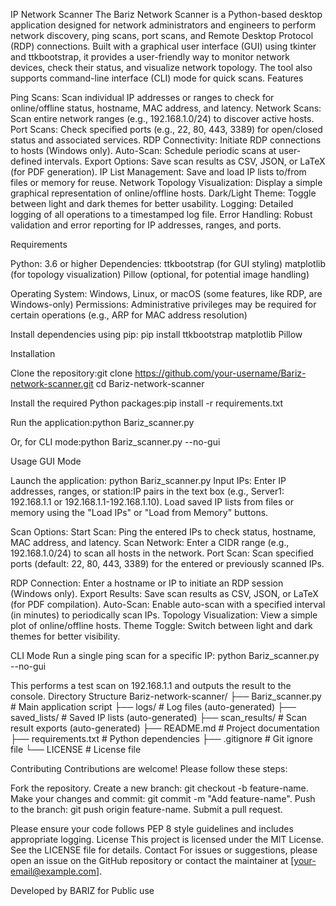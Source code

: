 IP Network Scanner
The Bariz Network Scanner is a Python-based desktop application designed for network administrators and engineers to perform network discovery, ping scans, port scans, and Remote Desktop Protocol (RDP) connections. Built with a graphical user interface (GUI) using tkinter and ttkbootstrap, it provides a user-friendly way to monitor network devices, check their status, and visualize network topology. The tool also supports command-line interface (CLI) mode for quick scans.
Features

Ping Scans: Scan individual IP addresses or ranges to check for online/offline status, hostname, MAC address, and latency.
Network Scans: Scan entire network ranges (e.g., 192.168.1.0/24) to discover active hosts.
Port Scans: Check specified ports (e.g., 22, 80, 443, 3389) for open/closed status and associated services.
RDP Connectivity: Initiate RDP connections to hosts (Windows only).
Auto-Scan: Schedule periodic scans at user-defined intervals.
Export Options: Save scan results as CSV, JSON, or LaTeX (for PDF generation).
IP List Management: Save and load IP lists to/from files or memory for reuse.
Network Topology Visualization: Display a simple graphical representation of online/offline hosts.
Dark/Light Theme: Toggle between light and dark themes for better usability.
Logging: Detailed logging of all operations to a timestamped log file.
Error Handling: Robust validation and error reporting for IP addresses, ranges, and ports.

Requirements

Python: 3.6 or higher
Dependencies:
ttkbootstrap (for GUI styling)
matplotlib (for topology visualization)
Pillow (optional, for potential image handling)


Operating System: Windows, Linux, or macOS (some features, like RDP, are Windows-only)
Permissions: Administrative privileges may be required for certain operations (e.g., ARP for MAC address resolution)

Install dependencies using pip:
pip install ttkbootstrap matplotlib Pillow

Installation

Clone the repository:git clone https://github.com/your-username/Bariz-network-scanner.git
cd Bariz-network-scanner


Install the required Python packages:pip install -r requirements.txt


Run the application:python Bariz_scanner.py

Or, for CLI mode:python Bariz_scanner.py --no-gui



Usage
GUI Mode

Launch the application: python Bariz_scanner.py
Input IPs:
Enter IP addresses, ranges, or station:IP pairs in the text box (e.g., Server1: 192.168.1.1 or 192.168.1.1-192.168.1.10).
Load saved IP lists from files or memory using the "Load IPs" or "Load from Memory" buttons.


Scan Options:
Start Scan: Ping the entered IPs to check status, hostname, MAC address, and latency.
Scan Network: Enter a CIDR range (e.g., 192.168.1.0/24) to scan all hosts in the network.
Port Scan: Scan specified ports (default: 22, 80, 443, 3389) for the entered or previously scanned IPs.


RDP Connection: Enter a hostname or IP to initiate an RDP session (Windows only).
Export Results: Save scan results as CSV, JSON, or LaTeX (for PDF compilation).
Auto-Scan: Enable auto-scan with a specified interval (in minutes) to periodically scan IPs.
Topology Visualization: View a simple plot of online/offline hosts.
Theme Toggle: Switch between light and dark themes for better visibility.

CLI Mode
Run a single ping scan for a specific IP:
python Bariz_scanner.py --no-gui

This performs a test scan on 192.168.1.1 and outputs the result to the console.
Directory Structure
Bariz-network-scanner/
├── Bariz_scanner.py        # Main application script
├── logs/                 # Log files (auto-generated)
├── saved_lists/          # Saved IP lists (auto-generated)
├── scan_results/         # Scan result exports (auto-generated)
├── README.md             # Project documentation
├── requirements.txt      # Python dependencies
├── .gitignore            # Git ignore file
└── LICENSE               # License file

Contributing
Contributions are welcome! Please follow these steps:

Fork the repository.
Create a new branch: git checkout -b feature-name.
Make your changes and commit: git commit -m "Add feature-name".
Push to the branch: git push origin feature-name.
Submit a pull request.

Please ensure your code follows PEP 8 style guidelines and includes appropriate logging.
License
This project is licensed under the MIT License. See the LICENSE file for details.
Contact
For issues or suggestions, please open an issue on the GitHub repository or contact the maintainer at [your-email@example.com].

Developed by BARIZ for  Public use
